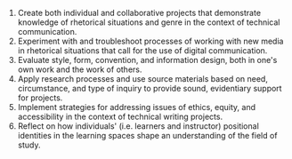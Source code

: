 1.	Create both individual and collaborative projects that demonstrate knowledge of rhetorical situations and genre in the context of technical communication.
2.	Experiment with and troubleshoot processes of working with new media in rhetorical situations that call for the use of digital communication.
3.	Evaluate style, form, convention, and information design, both in one's own work and the work of others.
4.	Apply research processes and use source materials based on need, circumstance, and type of inquiry to provide sound, evidentiary support for projects.
5.	Implement strategies for addressing issues of ethics, equity, and accessibility in the context of technical writing projects.
6.	Reflect on how individuals' (i.e. learners and instructor) positional identities in the learning spaces shape an understanding of the field of study.
